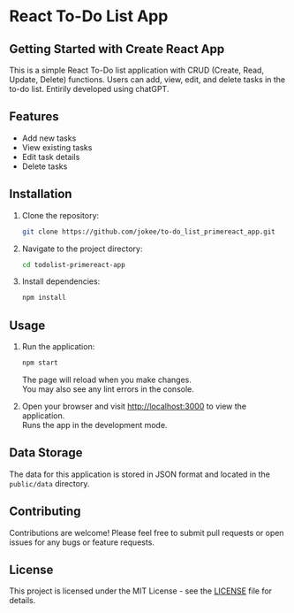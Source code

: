 # React To-Do List App
## Getting Started with Create React App

This is a simple React To-Do list application with CRUD (Create, Read, Update, Delete) functions. Users can add, view, edit, and delete tasks in the to-do list.
Entirily developed using chatGPT.

## Features
- Add new tasks
- View existing tasks
- Edit task details
- Delete tasks


## Installation

1. Clone the repository:

    ```bash
    git clone https://github.com/jokee/to-do_list_primereact_app.git
    ```

2. Navigate to the project directory:

    ```bash
    cd todolist-primereact-app
    ```

3. Install dependencies:

    ```bash
    npm install
    ```

## Usage

1. Run the application:

    ```bash
    npm start
    ```

    The page will reload when you make changes.\
    You may also see any lint errors in the console.

2. Open your browser and visit [http://localhost:3000](http://localhost:3000) to view the application.\
    Runs the app in the development mode.


## Data Storage

The data for this application is stored in JSON format and located in the `public/data` directory.

## Contributing

Contributions are welcome! Please feel free to submit pull requests or open issues for any bugs or feature requests.

## License

This project is licensed under the MIT License - see the [LICENSE](LICENSE) file for details.
